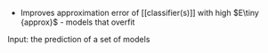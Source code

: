 - Improves approximation error of [[classifier(s)]] with high $E\tiny {approx}$ - models that overfit

Input: the prediction of a set of models
#